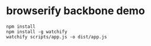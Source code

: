 # browserify backbone demo

	npm install
	npm install -g watchify
	watchify scripts/app.js -o dist/app.js